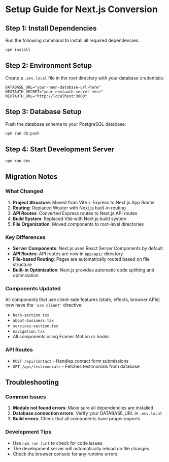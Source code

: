 # Setup Guide for Next.js Conversion

## Step 1: Install Dependencies

Run the following command to install all required dependencies:

```bash
npm install
```

## Step 2: Environment Setup

Create a `.env.local` file in the root directory with your database credentials:

```env
DATABASE_URL="your-neon-database-url-here"
NEXTAUTH_SECRET="your-nextauth-secret-here"
NEXTAUTH_URL="http://localhost:3000"
```

## Step 3: Database Setup

Push the database schema to your PostgreSQL database:

```bash
npm run db:push
```

## Step 4: Start Development Server

```bash
npm run dev
```

## Migration Notes

### What Changed

1. **Project Structure**: Moved from Vite + Express to Next.js App Router
2. **Routing**: Replaced Wouter with Next.js built-in routing
3. **API Routes**: Converted Express routes to Next.js API routes
4. **Build System**: Replaced Vite with Next.js build system
5. **File Organization**: Moved components to root-level directories

### Key Differences

- **Server Components**: Next.js uses React Server Components by default
- **API Routes**: API routes are now in `app/api/` directory
- **File-based Routing**: Pages are automatically routed based on file structure
- **Built-in Optimization**: Next.js provides automatic code splitting and optimization

### Components Updated

All components that use client-side features (state, effects, browser APIs) now have the `'use client'` directive:

- `hero-section.tsx`
- `about-business.tsx`
- `services-section.tsx`
- `navigation.tsx`
- All components using Framer Motion or hooks

### API Routes

- `POST /api/contact` - Handles contact form submissions
- `GET /api/testimonials` - Fetches testimonials from database

## Troubleshooting

### Common Issues

1. **Module not found errors**: Make sure all dependencies are installed
2. **Database connection errors**: Verify your DATABASE_URL in `.env.local`
3. **Build errors**: Check that all components have proper imports

### Development Tips

- Use `npm run lint` to check for code issues
- The development server will automatically reload on file changes
- Check the browser console for any runtime errors 